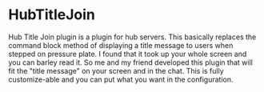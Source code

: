 # HubTitleJoin

Hub Title Join plugin is a plugin for hub servers. This basically replaces the command block method of displaying a title message to users when stepped on pressure plate. I found that it took up your whole screen and you can barley read it. So me and my friend developed this plugin that will fit the "title message" on your screen and in the chat. This is fully customize-able and you can put what you want in the configuration.
